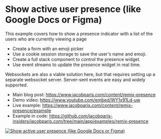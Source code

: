 # Show active user presence (like Google Docs or Figma)

This example covers how to show a presence indicator with a list of the users who are currently viewing a page

- Create a form with an emoji picker
- Use a cookie session storage to save the user's name and emoji.
- Create a full stack component to control the presence widget.
- Use event streams to update the presence widget in real time.

Websockets are also a viable solution here, but that requires setting up a separate websocket server. Server-sent events are easy and widely supported.

- Main blog post: https://www.jacobparis.com/content/remix-presence
- Demo video: https://www.youtube.com/embed/WY1x91Ld-uw
- Live example: https://www.jacobparis.com/content/remix-presence/example
- Example in code: https://github.com/jacobparis-insiders/jacobparis.com/tree/main/app/examples/remix-presence

[![Show active user presence (like Google Docs or Figma)](https://img.youtube.com/vi/WY1x91Ld-uw/0.jpg)](https://www.youtube.com/watch?v=WY1x91Ld-uw "Show active user presence (like Google Docs or Figma)")
